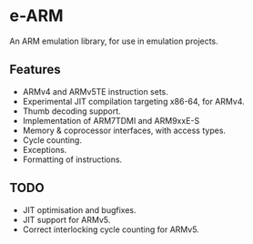 # e-ARM
An ARM emulation library, for use in emulation projects.

## Features
- ARMv4 and ARMv5TE instruction sets.
- Experimental JIT compilation targeting x86-64, for ARMv4.
- Thumb decoding support.
- Implementation of ARM7TDMI and ARM9xxE-S
- Memory & coprocessor interfaces, with access types.
- Cycle counting.
- Exceptions.
- Formatting of instructions.

## TODO
- JIT optimisation and bugfixes.
- JIT support for ARMv5.
- Correct interlocking cycle counting for ARMv5.